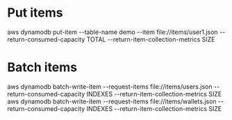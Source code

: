 # Put items

aws dynamodb put-item --table-name demo --item file://items/user1.json --return-consumed-capacity TOTAL --return-item-collection-metrics SIZE   

# Batch items
aws dynamodb batch-write-item --request-items file://items/users.json --return-consumed-capacity INDEXES --return-item-collection-metrics SIZE   
aws dynamodb batch-write-item --request-items file://items/wallets.json --return-consumed-capacity INDEXES --return-item-collection-metrics SIZE   